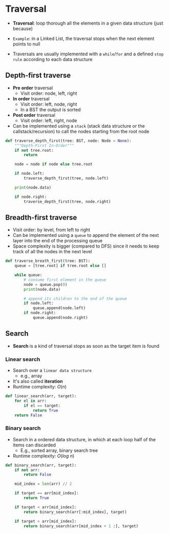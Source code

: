 # Traversal

- **Traversal**: loop thorough all the elements in a given data structure (just because)

- `Example`: in a Linked List, the traversal stops when the next element points to null
- Traversals are usually implemented with a `while`/`for` and a defined `stop rule` according to each data structure

## Depth-first traverse

- **Pre order** traversal
  - Visit order: node, left, right
- **In order** traversal
  - Visit order: left, node, right
  - In a BST the output is sorted
- **Post order** traversal
  - Visit order: left, right, node
- Can be implemented using a `stack` (stack data structure or the callstack/recursion) to call the nodes starting from the root node

```python
def traverse_depth_first(tree: BST, node: Node = None):
    """Depth-First In-Order"""
    if not tree.root:
        return

    node = node if node else tree.root

    if node.left:
        traverse_depth_first(tree, node.left)

    print(node.data)

    if node.right:
        traverse_depth_first(tree, node.right)
```

## Breadth-first traverse

- Visit order: by level, from left to right
- Can be implemented using a `queue` to append the element of the next layer into the end of the processing queue
- Space complexity is bigger (compared to DFS) since it needs to keep track of all the nodes in the next level

```python
def traverse_breath_first(tree: BST):
    queue = [tree.root] if tree.root else []

    while queue:
        # consume first element in the queue
        node = queue.pop(0)
        print(node.data)

        # append its children to the end of the queue
        if node.left:
            queue.append(node.left)
        if node.right:
            queue.append(node.right)
```

## Search

- **Search** is a kind of traversal stops as soon as the target item is found

### Linear search

- Search over a `linear data structure`
  - e.g., array
- It's also called **iteration**
- Runtime complexity: $O(n)$

```python
def linear_search(arr, target):
    for el in arr:
        if el == target:
            return True
    return False
```

### Binary search

- Search in a ordered data structure, in which at each loop half of the items can discarded
  - E.g., sorted array, binary search tree
- Runtime complexity: $O(log\ n)$

```python
def binary_search(arr, target):
    if not arr:
        return False

    mid_index = len(arr) // 2

    if target == arr[mid_index]:
        return True

    if target < arr[mid_index]:
        return binary_search(arr[:mid_index], target)

    if target > arr[mid_index]:
        return binary_search(arr[mid_index + 1 :], target)
```
